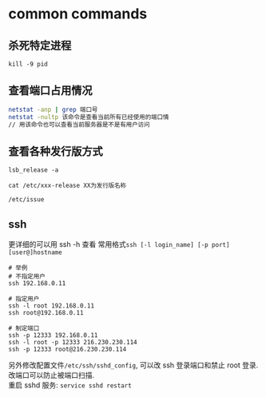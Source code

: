 # common commands

## 杀死特定进程

```
kill -9 pid
```

## 查看端口占用情况

```bash
netstat -anp | grep 端口号
netstat -nultp 该命令是查看当前所有已经使用的端口情
// 用该命令也可以查看当前服务器是不是有用户访问
```

## 查看各种发行版方式

```
lsb_release -a

cat /etc/xxx-release XX为发行版名称

/etc/issue
```

## ssh

更详细的可以用 ssh -h 查看
常用格式`ssh [-l login_name] [-p port] [user@]hostname`

```shell
# 举例
# 不指定用户
ssh 192.168.0.11

# 指定用户
ssh -l root 192.168.0.11
ssh root@192.168.0.11

# 制定端口
ssh -p 12333 192.168.0.11
ssh -l root -p 12333 216.230.230.114
ssh -p 12333 root@216.230.230.114
```

另外修改配置文件`/etc/ssh/sshd_config`, 可以改 ssh 登录端口和禁止 root 登录. 改端口可以防止被端口扫描.  
重启 sshd 服务: `service sshd restart`
